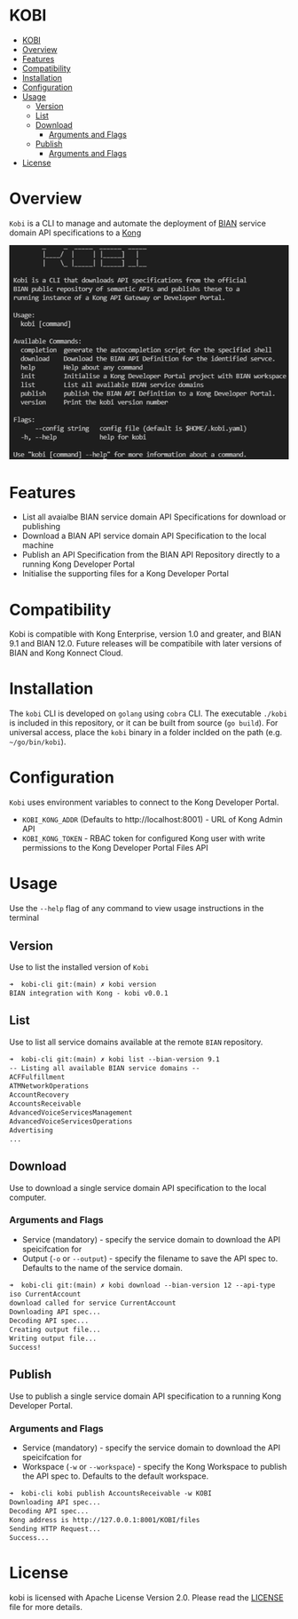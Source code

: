 KOBI
=====================

- [KOBI](#kobi)
- [Overview](#overview)
- [Features](#features)
- [Compatibility](#compatibility)
- [Installation](#installation)
- [Configuration](#configuration)
- [Usage](#usage)
  - [Version](#version)
  - [List](#list)
  - [Download](#download)
    - [Arguments and Flags](#arguments-and-flags)
  - [Publish](#publish)
    - [Arguments and Flags](#arguments-and-flags-1)
- [License](#license)


# Overview

`Kobi` is a CLI to manage and automate the deployment of [BIAN](https://bian.org) service domain API specifications to a [Kong](https://konghq.com/)

![KOBI CLI](doc/main.png)

# Features

* List all avaialbe BIAN service domain API Specifications for download or publishing
* Download a BIAN API service domain API Specification to the local machine
* Publish an API Specification from the BIAN API Repository directly to a running Kong Developer Portal
* Initialise the supporting files for a Kong Developer Portal

# Compatibility

Kobi is compatible with Kong Enterprise, version 1.0 and greater, and BIAN 9.1 and BIAN 12.0. Future releases will be compatibile with later versions of BIAN and Kong Konnect Cloud.

# Installation

The `kobi` CLI is developed on `golang` using `cobra` CLI. The executable `./kobi` is included in this repository, or it can be built from source (`go build`). For universal access, place the `kobi`  binary in a folder inclded on the path (e.g. `~/go/bin/kobi`).

# Configuration

`Kobi` uses environment variables to connect to the Kong Developer Portal.  

* `KOBI_KONG_ADDR` (Defaults to http://localhost:8001) - URL of Kong Admin API
* `KOBI_KONG_TOKEN` - RBAC token for configured Kong user with write permissions to the Kong Developer Portal Files API

# Usage

Use the `--help` flag of any command to view usage instructions in the terminal

## Version

Use to list the installed version of `Kobi`

```
➜  kobi-cli git:(main) ✗ kobi version
BIAN integration with Kong - kobi v0.0.1
```

## List

Use to list all service domains available at the remote `BIAN` repository.

```
➜  kobi-cli git:(main) ✗ kobi list --bian-version 9.1
-- Listing all available BIAN service domains --
ACFFulfillment
ATMNetworkOperations
AccountRecovery
AccountsReceivable
AdvancedVoiceServicesManagement
AdvancedVoiceServicesOperations
Advertising
...
```

## Download

Use to download a single service domain API specification to the local computer.

### Arguments and Flags

* Service (mandatory) - specify the service domain to download the API speicifcation for
* Output (`-o` or `--output`) - specify the filename to save the API spec to. Defaults to the name of the service domain.

```
➜  kobi-cli git:(main) ✗ kobi download --bian-version 12 --api-type iso CurrentAccount
download called for service CurrentAccount
Downloading API spec...
Decoding API spec...
Creating output file...
Writing output file...
Success!
```

## Publish

Use to publish a single service domain API specification to a running Kong Developer Portal.

### Arguments and Flags

* Service (mandatory) - specify the service domain to download the API speicifcation for
* Workspace (`-w` or `--workspace`) - specify the Kong Workspace to publish the API spec to. Defaults to the default workspace.

```
➜  kobi-cli kobi publish AccountsReceivable -w KOBI
Downloading API spec...
Decoding API spec...
Kong address is http://127.0.0.1:8001/KOBI/files
Sending HTTP Request...
Success...
```

# License
kobi is licensed with Apache License Version 2.0. Please read the [LICENSE](./LICENSE) file for more details.

